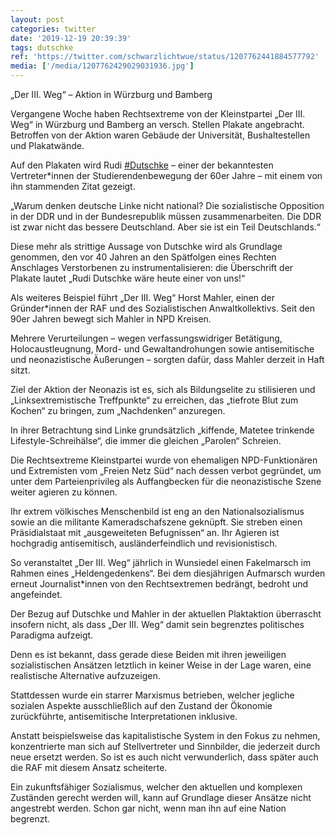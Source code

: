 ```yaml
---
layout: post
categories: twitter
date: '2019-12-19 20:39:39'
tags: dutschke
ref: 'https://twitter.com/schwarzlichtwue/status/1207762441884577792'
media: ['/media/1207762429029031936.jpg']
---
```

„Der III. Weg“ – Aktion in Würzburg und Bamberg



Vergangene Woche haben Rechtsextreme von der Kleinstpartei „Der III. Weg“ in Würzburg und Bamberg an versch. Stellen Plakate angebracht. Betroffen von der Aktion waren Gebäude der Universität, Bushaltestellen und Plakatwände.

 

Auf den Plakaten wird Rudi [#Dutschke](/t/dutschke) – einer der bekanntesten Vertreter\*innen der Studierendenbewegung der 60er Jahre – mit einem von ihn stammenden Zitat gezeigt.

„Warum denken deutsche Linke nicht national? Die sozialistische Opposition in der DDR und in der Bundesrepublik müssen zusammenarbeiten. Die DDR ist zwar nicht das bessere Deutschland. Aber sie ist ein Teil Deutschlands.“

Diese mehr als strittige Aussage von Dutschke wird als Grundlage genommen, den vor 40 Jahren an den Spätfolgen eines Rechten Anschlages Verstorbenen zu instrumentalisieren: die  Überschrift der Plakate lautet „Rudi Dutschke wäre heute einer von uns!“

Als weiteres Beispiel führt „Der III. Weg“ Horst Mahler, einen der Gründer\*innen der RAF und des Sozialistischen Anwaltkollektivs. Seit den 90er Jahren bewegt sich Mahler in NPD Kreisen.

Mehrere Verurteilungen – wegen verfassungswidriger Betätigung, Holocaustleugnung, Mord- und Gewaltandrohungen sowie antisemitische und neonazistische Äußerungen – sorgten dafür, dass Mahler derzeit in Haft sitzt.

Ziel der Aktion der Neonazis ist es, sich als Bildungselite zu stilisieren und „Linksextremistische Treffpunkte“ zu erreichen, das „tiefrote Blut zum Kochen“ zu bringen, zum „Nachdenken“ anzuregen.

In ihrer Betrachtung sind Linke grundsätzlich „kiffende, Matetee trinkende Lifestyle-Schreihälse“, die immer die gleichen „Parolen“ Schreien.

Die Rechtsextreme Kleinstpartei wurde von ehemaligen NPD-Funktionären und Extremisten vom „Freien Netz Süd“ nach dessen verbot gegründet, um unter dem Parteienprivileg als Auffangbecken für die neonazistische Szene weiter agieren zu können.

Ihr extrem völkisches Menschenbild ist eng an den Nationalsozialismus sowie an die militante Kameradschafszene geknüpft. Sie streben einen Präsidialstaat mit „ausgeweiteten Befugnissen“ an. Ihr Agieren ist hochgradig antisemitisch, ausländerfeindlich und revisionistisch.

So veranstaltet „Der III. Weg“ jährlich in Wunsiedel einen Fakelmarsch im Rahmen eines „Heldengedenkens“. Bei dem diesjährigen Aufmarsch wurden erneut Journalist\*innen von den Rechtsextremen bedrängt, bedroht und angefeindet.

Der Bezug auf Dutschke und Mahler in der aktuellen Plaktaktion überrascht insofern nicht, als dass „Der III. Weg“ damit sein begrenztes politisches Paradigma aufzeigt.

Denn es ist bekannt, dass gerade diese Beiden mit ihren jeweiligen sozialistischen Ansätzen letztlich in keiner Weise in der Lage waren, eine realistische Alternative aufzuzeigen.

Stattdessen wurde ein starrer Marxismus betrieben, welcher jegliche sozialen Aspekte ausschließlich auf den Zustand der Ökonomie zurückführte, antisemitische Interpretationen inklusive.

Anstatt beispielsweise das kapitalistische System in den Fokus zu nehmen, konzentrierte man sich auf Stellvertreter und Sinnbilder, die jederzeit durch neue ersetzt werden. So ist es auch nicht verwunderlich, dass später auch die RAF mit diesem Ansatz scheiterte.

Ein zukunftsfähiger Sozialismus, welcher den aktuellen und komplexen Zuständen gerecht werden will, kann auf Grundlage dieser Ansätze nicht angestrebt werden. Schon gar nicht, wenn man ihn auf eine Nation begrenzt.

